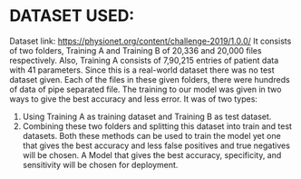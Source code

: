 # DATASET USED:
Dataset link: https://physionet.org/content/challenge-2019/1.0.0/
It consists of two folders, Training A and Training B of 20,336 and 20,000 files respectively. Also, Training A consists of 7,90,215 entries of patient data with 41 parameters. Since this is a real-world dataset there was no test dataset given. Each of the files in these given folders, there were hundreds of data of pipe separated file. The training to our model was given in two ways to give the best accuracy and less error. It was of two types:
1. Using Training A as training dataset and Training B as test dataset.
2. Combining these two folders and splitting this dataset into train and test datasets.
Both these methods can be used to train the model yet one that gives the best accuracy and less false positives and true negatives will be chosen. A Model that gives the best accuracy, specificity, and sensitivity will be chosen for deployment.
